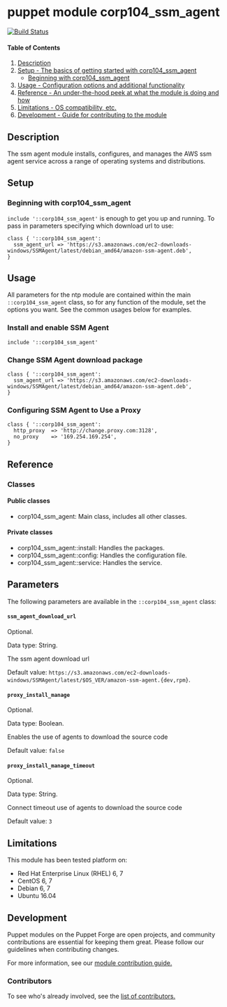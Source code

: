 # puppet module corp104_ssm_agent
[![Build Status](https://travis-ci.org/104corp/puppet-corp104_ssm_agent.svg?branch=master)](https://travis-ci.org/104corp/puppet-corp104_ssm_agent)

#### Table of Contents

1. [Description](#description)
1. [Setup - The basics of getting started with corp104_ssm_agent](#setup)
    * [Beginning with corp104_ssm_agent](#beginning-with-corp104_ssm_agent)
1. [Usage - Configuration options and additional functionality](#usage)
1. [Reference - An under-the-hood peek at what the module is doing and how](#reference)
1. [Limitations - OS compatibility, etc.](#limitations)
1. [Development - Guide for contributing to the module](#development)

## Description

The ssm agent module installs, configures, and manages the AWS ssm agent service across a range of operating systems and distributions.

## Setup

### Beginning with corp104_ssm_agent

`include '::corp104_ssm_agent'` is enough to get you up and running. To pass in parameters specifying which download url to use: 

```puppet
class { '::corp104_ssm_agent':
  ssm_agent_url => 'https://s3.amazonaws.com/ec2-downloads-windows/SSMAgent/latest/debian_amd64/amazon-ssm-agent.deb',
}
```

## Usage

All parameters for the ntp module are contained within the main `::corp104_ssm_agent` class, so for any function of the module, set the options you want. See the common usages below for examples.

### Install and enable SSM Agent

```puppet
include '::corp104_ssm_agent'
```

### Change SSM Agent download package

```puppet
class { '::corp104_ssm_agent':
  ssm_agent_url => 'https://s3.amazonaws.com/ec2-downloads-windows/SSMAgent/latest/debian_amd64/amazon-ssm-agent.deb',
}
```

### Configuring SSM Agent to Use a Proxy

```puppet
class { '::corp104_ssm_agent':
  http_proxy  => 'http://change.proxy.com:3128',
  no_proxy    => '169.254.169.254',
}
```

## Reference

### Classes

#### Public classes

* corp104_ssm_agent: Main class, includes all other classes.

#### Private classes

* corp104_ssm_agent::install: Handles the packages.
* corp104_ssm_agent::config: Handles the configuration file.
* corp104_ssm_agent::service: Handles the service.

## Parameters

The following parameters are available in the `::corp104_ssm_agent` class:

#### `ssm_agent_download_url`

Optional.

Data type: String.

The ssm agent download url

Default value: `https://s3.amazonaws.com/ec2-downloads-windows/SSMAgent/latest/$OS_VER/amazon-ssm-agent.{dev,rpm}`.

#### `proxy_install_manage`

Optional.

Data type: Boolean.

Enables the use of agents to download the source code

Default value: `false`

#### `proxy_install_manage_timeout`

Optional.

Data type: String.

Connect timeout use of agents to download the source code

Default value: `3`

## Limitations

This module has been tested platform on:

* Red Hat Enterprise Linux (RHEL) 6, 7
* CentOS 6, 7
* Debian 6, 7
* Ubuntu 16.04

## Development

Puppet modules on the Puppet Forge are open projects, and community contributions are essential for keeping them great. Please follow our guidelines when contributing changes.

For more information, see our [module contribution guide.](https://docs.puppetlabs.com/forge/contributing.html)

### Contributors

To see who's already involved, see the [list of contributors.](https://github.com/puppetlabs/puppetlabs-ntp/graphs/contributors)
